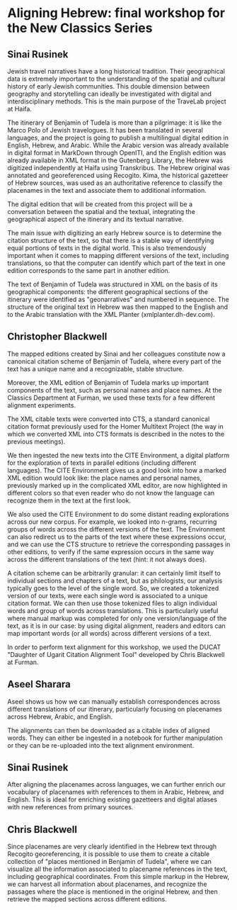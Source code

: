 # Aligning Hebrew: final workshop for the New Classics Series 

## Sinai Rusinek

Jewish travel narratives have a long historical tradition. Their geographical data is extremely important to the understanding of the spatial and cultural history of early Jewish communities. This double dimension between geography and storytelling can ideally be investigated with digital and interdisciplinary methods. This is the main purpose of the TraveLab project at Haifa.

The itinerary of Benjamin of Tudela is more than a pilgrimage: it is like the Marco Polo of Jewish travelogues. It has been translated in several languages, and the project is going to publish a multilingual digital edition in English, Hebrew, and Arabic. While the Arabic version was already available in digital format in MarkDown through OpenITI, and the English edition was already available in XML format in the Gutenberg Library, the Hebrew was digitized independently at Haifa using Transkribus. 
The Hebrew original was annotated and georeferenced using Recogito. Kima, the historical gazetteer of Hebrew sources, was used as an authoritative reference to classify the placenames in the text and associate them to additional information.

The digital edition that will be created from this project will be a conversation between the spatial and the textual, integrating the geographical aspect of the itinerary and its textual narrative. 

The main issue with digitizing an early Hebrew source is to determine the citation structure of the text, so that there is a stable way of identifying equal portions of texts in the digital world. This is also tremendously important when it comes to mapping different versions of the text, including translations, so that the computer can identify which part of the text in one edition corresponds to the same part in another edition.

The text of Benjamin of Tudela was structured in XML on the basis of its geographical components: the different geographical sections of the itinerary were identified as "geonarratives" and numbered in sequence. The structure of the original text in Hebrew was then mapped to the English and to the Arabic translation with the XML Planter (xmlplanter.dh-dev.com).

## Christopher Blackwell

The mapped editions created by Sinai and her colleagues constitute now a canonical citation scheme of Benjamin of Tudela, where every part of the text has a unique name and a recognizable, stable structure.

Moreover, the XML edition of Benjamin of Tudela marks up important components of the text, such as personal names and place names. At the Classics Department at Furman, we used these texts for a few different alignment experiments.

The XML citable texts were converted into CTS, a standard canonical citation format previously used for the Homer Multitext Project (the way in which we converted XML into CTS formats is described in the notes to the previous meetings).

We then ingested the new texts into the CITE Environment, a digital platform for the exploration of texts in parallel editions (including different languages). The CITE Environment gives us a good look into how a marked XML edition would look like: the place names and personal names, previously marked up in the complicated XML editor, are now highlighted in different colors so that even reader who do not know the language can recognize them in the text at the first look.

We also used the CITE Environment to do some distant reading explorations across our new corpus. For example, we looked into n-grams, recurring groups of words across the different versions of the text. The Environment can also redirect us to the parts of the text where these expressions occur, and we can use the CTS structure to retrieve the corresponding passages in other editions, to verify if the same expression occurs in the same way across the different translations of the text (hint: it not always does).

A citation scheme can be arbitrarily granular: it can certainly limit itself to individual sections and chapters of a text, but as philologists, our analysis typically goes to the level of the single word. So, we created a tokenized version of our texts, were each single word is associated to a unique citation format. We can then use those tokenized files to align individual words and group of words across translations. This is particularly useful where manual markup was completed for only one version/language of the text, as it is in our case: by using digital alignment, readers and editors can map important words (or all words) across different versions of a text.

In order to perform text alignment for this workshop, we used the DUCAT "Daughter of Ugarit Citation Alignment Tool" developed by Chris Blackwell at Furman.


## Aseel Sharara

Aseel shows us how we can manually establish correspondences across different translations of our itinerary, particularly focusing on placenames across Hebrew, Arabic, and English.

The alignments can then be downloaded as a citable index of aligned words. They can either be ingested in a notebook for further manipulation or they can be re-uploaded into the text alignment environment.  


## Sinai Rusinek

After aligning the placenames across languages, we can further enrich our vocabulary of placenames with references to them in Arabic, Hebrew, and English. This is ideal for enriching existing gazetteers and digital atlases with new references from primary sources.


## Chris Blackwell

Since placenames are very clearly identified in the Hebrew text through Recogito georeferencing, it is possible to use them to create a citable collection of "places mentioned in Benjamin of Tudela", where we can visualize all the information associated to placename references in the text, including geographical coordinates. From this simple markup in the Hebrew, we can harvest all information about placenames, and recognize the passages where the place is mentioned in the original Hebrew, and then retrieve the mapped sections across different editions.


